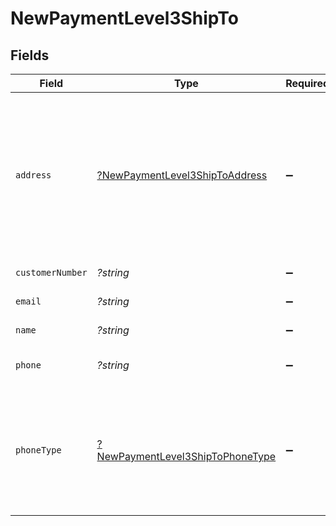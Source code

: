 # NewPaymentLevel3ShipTo


## Fields

| Field                                                                                                        | Type                                                                                                         | Required                                                                                                     | Description                                                                                                  | Example                                                                                                      |
| ------------------------------------------------------------------------------------------------------------ | ------------------------------------------------------------------------------------------------------------ | ------------------------------------------------------------------------------------------------------------ | ------------------------------------------------------------------------------------------------------------ | ------------------------------------------------------------------------------------------------------------ |
| `address`                                                                                                    | [?NewPaymentLevel3ShipToAddress](../../models/shared/NewPaymentLevel3ShipToAddress.md)                       | :heavy_minus_sign:                                                                                           | The customer's billing address. Will be used for AVS checks so postal/zip code is the minimum data required. |                                                                                                              |
| `customerNumber`                                                                                             | *?string*                                                                                                    | :heavy_minus_sign:                                                                                           | Customer number.                                                                                             | cust123                                                                                                      |
| `email`                                                                                                      | *?string*                                                                                                    | :heavy_minus_sign:                                                                                           | Customer email.                                                                                              | john@example.com                                                                                             |
| `name`                                                                                                       | *?string*                                                                                                    | :heavy_minus_sign:                                                                                           | Customer name.                                                                                               | John Doe                                                                                                     |
| `phone`                                                                                                      | *?string*                                                                                                    | :heavy_minus_sign:                                                                                           | Customer phone number.                                                                                       | 8886178190                                                                                                   |
| `phoneType`                                                                                                  | [?NewPaymentLevel3ShipToPhoneType](../../models/shared/NewPaymentLevel3ShipToPhoneType.md)                   | :heavy_minus_sign:                                                                                           | `H` = Home, `W` = Work, `D` = Day, `N` = Night. Phone type is required when a phone number is supplied.      |                                                                                                              |